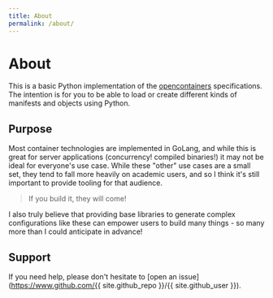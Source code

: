 ```yaml
---
title: About
permalink: /about/
---
```


# About

This is a basic Python implementation of the [opencontainers](https://github.com/opencontainers) specifications.
The intention is for you to be able to load or create different kinds of
manifests and objects using Python.

## Purpose

Most container technologies are implemented in GoLang, and while this
is great for server applications (concurrency! compiled binaries!) it may
not be ideal for everyone's use case. While these "other" use cases are a small
set, they tend to fall more heavily on academic users, and so I think it's
still important to provide tooling for that audience.

> If you build it, they will come!

I also truly believe that providing base libraries to generate complex
configurations like these can empower users to build many things - so
many more than I could anticipate in advance!


## Support

If you need help, please don't hesitate to [open an issue](https://www.github.com/{{ site.github_repo }}/{{ site.github_user }}).

